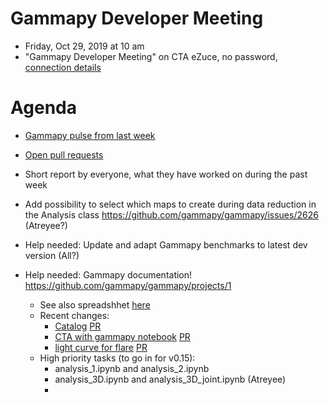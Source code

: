 # Gammapy Developer Meeting

* Friday, Oct 29, 2019 at 10 am
* "Gammapy Developer Meeting" on CTA eZuce, no password, [connection details](../ezuce.txt)

# Agenda

* [Gammapy pulse from last week](https://github.com/gammapy/gammapy/pulse)
* [Open pull requests](https://github.com/gammapy/gammapy/pulls)
* Short report by everyone, what they have worked on during the past week 

* Add possibility to select which maps to create during data reduction in the Analysis class  https://github.com/gammapy/gammapy/issues/2626 (Atreyee?)
* Help needed: Update and adapt Gammapy benchmarks to latest dev version (All?)
* Help needed: Gammapy documentation!  https://github.com/gammapy/gammapy/projects/1
  * See also spreadshhet [here](https://docs.google.com/spreadsheets/d/1JKy4HXtdaE__OGz6zyBcR_cS0swrIx6kFn8p_aYwUTM/edit#gid=0)
  * Recent changes:
    * [Catalog](https://docs.gammapy.org/dev/catalog/index.html) [PR](https://github.com/gammapy/gammapy/pull/2615)
    * [CTA with gammapy notebook](https://docs.gammapy.org/dev/notebooks/cta.html) [PR](https://github.com/gammapy/gammapy/pull/2609)
    * [light curve for flare]() [PR](https://github.com/gammapy/gammapy/pull/2594)
  * High priority tasks (to go in for v0.15):
    * analysis_1.ipynb and analysis_2.ipynb
    * analysis_3D.ipynb and analysis_3D_joint.ipynb (Atreyee)
    *
